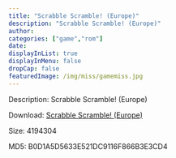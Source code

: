 ```yaml
---
title: "Scrabble Scramble! (Europe)"
description: "Scrabble Scramble! (Europe)"
author: 
categories: ["game","rom"]
date: 
displayInList: true
displayInMenu: false
dropCap: false
featuredImage: /img/miss/gamemiss.jpg
---
```


Description: Scrabble Scramble! (Europe)

Download: <a style="text-decoration:underline;" href="https://mega.nz/#!baZkRIbZ!3xYMd-e3cBVocxBcD6stWjWNu7gBN2rFWFVN3FSqVN0" target = "_blank" rel = "nofollow" > Scrabble Scramble! (Europe)</a>

Size: 4194304

MD5: B0D1A5D5633E521DC9116F866B3E3CD4


